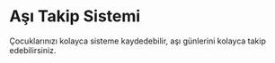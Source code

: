# Aşı Takip Sistemi

Çocuklarınızı kolayca sisteme kaydedebilir, aşı günlerini kolayca takip edebilirsiniz.
